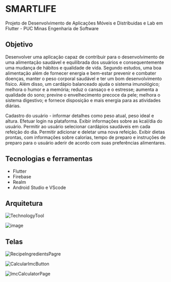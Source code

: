 # SMARTLIFE
Projeto de Desenvolvimento de Aplicações Móveis e Distribuidas e Lab em Flutter - PUC Minas Engenharia de Software

## Objetivo
Desenvolver uma aplicação capaz de contribuir para o desenvolvimento de uma alimentação saudável e equilibrada dos usuários e consequentemente uma mudança de hábitos e qualidade de vida. 
Segundo estudos, uma boa alimentação além de fornecer energia e bem-estar prevenir e combater doenças, manter o peso corporal saudável e ter um bom desenvolvimento físico. Além disso, um cardápio balanceado ajuda o sistema imunológico; melhora o humor e a memória; reduz o cansaço e o estresse; aumenta a qualidade do sono; previne o envelhecimento precoce da pele; melhora o sistema digestivo; e fornece disposição e mais energia para as atividades diárias.

Cadastro do usuário -  informar detalhes como peso atual, peso ideal e altura.
Efetuar login na plataforma.
Exibir informações sobre as kcal/dia do usuário.
Permitir ao usuário selecionar cardápios saudáveis em cada refeição do dia.
Permitir adicionar e deletar uma nova refeição.
Exibir dietas prontas, com informações sobre calorias, tempo de preparo e instruções de preparo para o usuário aderir de acordo com suas preferências alimentares.

## Tecnologias e ferramentas

- Flutter
- Firebase
- Realm
- Android Studio e VScode

## Arquitetura

![TechnologyTool](https://user-images.githubusercontent.com/61791519/208327500-580e87cd-6ba9-41db-ad14-51037fc3e0e5.PNG)

![image](https://user-images.githubusercontent.com/49173787/207754562-2f1b6f69-9d9c-4f20-a88e-b6e670a663e3.png)

## Telas

![RecipeIngredientsPagre](https://user-images.githubusercontent.com/61791519/208327536-02825a88-1f4f-45b9-8966-909df8bf8b8f.PNG)

![CalcularImcButton](https://user-images.githubusercontent.com/61791519/208327543-627a7466-c47b-4068-9acf-866809039e5a.PNG)

![ImcCalculatorPage](https://user-images.githubusercontent.com/61791519/208327548-db6b2806-f5ae-4546-b1ef-122947ca4828.PNG)


